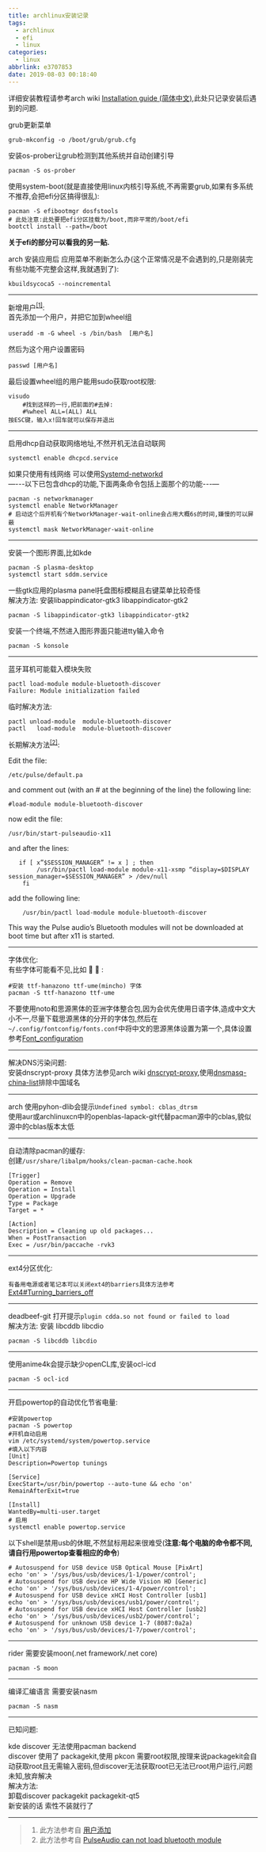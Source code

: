 ```yaml
---
title: archlinux安装记录
tags:
  - archlinux
  - efi
  - linux
categories:
  - linux
abbrlink: e3707853
date: 2019-08-03 00:18:40
---
```

详细安装教程请参考arch wiki [Installation guide (简体中文)](https://wiki.archlinux.org/index.php/Installation_guide_(%E7%AE%80%E4%BD%93%E4%B8%AD%E6%96%87)),此处只记录安装后遇到的问题.

grub更新菜单  

```shell
grub-mkconfig -o /boot/grub/grub.cfg  
```

安装os-prober让grub检测到其他系统并自动创建引导

```shell
pacman -S os-prober
```

使用system-boot(就是直接使用linux内核引导系统,不再需要grub,如果有多系统不推荐,会把efi分区搞得很乱):

```shell
pacman -S efibootmgr dosfstools
# 此处注意:此处要把efi分区挂载为/boot,而非平常的/boot/efi
bootctl install --path=/boot
 ```
<!--more-->
__关于efi的部分可以看我的另一贴.__

arch 安装应用后 应用菜单不刷新怎么办(这个正常情况是不会遇到的,只是刚装完有些功能不完整会这样,我就遇到了):  

```shell
kbuildsycoca5 --noincremental
```

***
新增用户<sup><a href='#1'>[1]</a></sup>:  
首先添加一个用户，并把它加到wheel组  

```shell
useradd -m -G wheel -s /bin/bash  [用户名]
```

然后为这个用户设置密码  

```shell
passwd [用户名]
```

最后设置wheel组的用户能用sudo获取root权限:  

```shell
visudo
    #找到这样的一行,把前面的#去掉:
    #%wheel ALL=(ALL) ALL
按ESC键，输入x!回车就可以保存并退出
```

***
启用dhcp自动获取网络地址,不然开机无法自动联网

```shell
systemctl enable dhcpcd.service
```

如果只使用有线网络 可以使用[Systemd-networkd](https://wiki.archlinux.org/index.php/Systemd-networkd)  
—---以下已包含dhcp的功能,下面两条命令包括上面那个的功能---—

```shell
pacman -s networkmanager
systemctl enable NetworkManager  
# 启动这个后开机有个NetworkManager-wait-online会占用大概6s的时间,嫌慢的可以屏蔽
systemctl mask NetworkManager-wait-online
```

***
安装一个图形界面,比如kde

```shell
pacman -S plasma-desktop
systemctl start sddm.service  
```

一些gtk应用的plasma panel托盘图标模糊且右键菜单比较奇怪  
解决方法: 安装libappindicator-gtk3 libappindicator-gtk2

```shell
pacman -S libappindicator-gtk3 libappindicator-gtk2
```

安装一个终端,不然进入图形界面只能进tty输入命令

```shell
pacman -S konsole
```

***
蓝牙耳机可能载入模块失败

```shell
pactl load-module module-bluetooth-discover
Failure: Module initialization failed
```

临时解决方法:

```shell
pactl unload-module  module-bluetooth-discover
pactl   load-module  module-bluetooth-discover
```

长期解决方法<sup><a href='#2'>[2]</a></sup>:

Edit the file:

```shell
/etc/pulse/default.pa
```

and comment out (with an # at the beginning of the line) the following line:

```shell
#load-module module-bluetooth-discover
```

now edit the file:

```shell
/usr/bin/start-pulseaudio-x11
```

and after the lines:

```shell
   if [ x”$SESSION_MANAGER” != x ] ; then
        /usr/bin/pactl load-module module-x11-xsmp “display=$DISPLAY session_manager=$SESSION_MANAGER” > /dev/null
    fi
```

add the following line:

```shell
    /usr/bin/pactl load-module module-bluetooth-discover
```

This way the Pulse audio’s Bluetooth modules will not be downloaded at boot time but after x11 is started.  
***
字体优化:  
有些字体可能看不见,比如 𫔭 𪠸 :

```shell
#安装 ttf-hanazono ttf-ume(mincho) 字体
pacman -S ttf-hanazono ttf-ume
```

不要使用noto和思源黑体的亚洲字体整合包,因为会优先使用日语字体,造成中文大小不一,尽量下载思源黑体的分开的字体包,然后在`~/.config/fontconfig/fonts.conf`中将中文的思源黑体设置为第一个,具体设置参考[Font_configuration](https://wiki.archlinux.org/index.php/Font_configuration)  
***
解决DNS污染问题:  
安装dnscrypt-proxy 具体方法参见arch wiki [dnscrypt-proxy](https://wiki.archlinux.org/index.php/Dnscrypt-proxy),使用[dnsmasq-china-list](https://github.com/felixonmars/dnsmasq-china-list)排除中国域名  
***
arch 使用pyhon-dlib会提示`Undefined symbol: cblas_dtrsm`  
使用aur或archlinuxcn中的openblas-lapack-git代替pacman源中的cblas,貌似源中的cblas版本太低  
***
自动清除pacman的缓存:  
创建`/usr/share/libalpm/hooks/clean-pacman-cache.hook`

```shell
[Trigger]
Operation = Remove
Operation = Install
Operation = Upgrade
Type = Package
Target = *

[Action]
Description = Cleaning up old packages...
When = PostTransaction
Exec = /usr/bin/paccache -rvk3
```

***
ext4分区优化:  

`有备用电源或者笔记本可以关闭ext4的barriers具体方法参考`[Ext4#Turning_barriers_off](https://wiki.archlinux.org/index.php/Ext4#Turning_barriers_off)  

***
deadbeef-git 打开提示`plugin cdda.so not found or failed to load`  
解决方法: 安装 libcddb libcdio

```shell
pacman -S libcddb libcdio
```

***
使用anime4k会提示缺少openCL库,安装ocl-icd

```shell
pacman -S ocl-icd
```

***
开启powertop的自动优化节省电量:

```shell
#安装powertop
pacman -S powertop
#开机自动启用
vim /etc/systemd/system/powertop.service
#填入以下内容
[Unit]
Description=Powertop tunings

[Service]
ExecStart=/usr/bin/powertop --auto-tune && echo 'on'
RemainAfterExit=true

[Install]
WantedBy=multi-user.target
# 启用
systemctl enable powertop.service
```

以下shell是禁用usb的休眠,不然鼠标用起来很难受(**注意:每个电脑的命令都不同,请自行用powertop查看相应的命令**)

```shell
# Autosuspend for USB device USB Optical Mouse [PixArt]
echo 'on' > '/sys/bus/usb/devices/1-1/power/control';
# Autosuspend for USB device HP Wide Vision HD [Generic]
echo 'on' > '/sys/bus/usb/devices/1-4/power/control';
# Autosuspend for USB device xHCI Host Controller [usb1]
echo 'on' > '/sys/bus/usb/devices/usb1/power/control';
# Autosuspend for USB device xHCI Host Controller [usb2]
echo 'on' > '/sys/bus/usb/devices/usb2/power/control';
# Autosuspend for unknown USB device 1-7 (8087:0a2a)
echo 'on' > '/sys/bus/usb/devices/1-7/power/control';
```

***
rider 需要安装moon(.net framework/.net core)

```shell
pacman -S moon
```

***

编译汇编语言 需要安装nasm

```shell
pacman -S nasm
```

***
已知问题:

kde discover 无法使用pacman backend  
discover 使用了 packagekit,使用 pkcon 需要root权限,按理来说packagekit会自动获取root且无需输入密码,但discover无法获取root已无法已root用户运行,问题未知,放弃解决  
解决方法:  
卸载discover packagekit packagekit-qt5  
新安装的话 索性不装就行了  

***

>1. 此方法参考自 <a id='1'>[用户添加](https://www.jianshu.com/p/6eaf642a94ed)</a>
>2. 此方法参考自 <a id='2'>[PulseAudio can not load bluetooth module](https://askubuntu.com/questions/689281/pulseaudio-can-not-load-bluetooth-module)
</a>